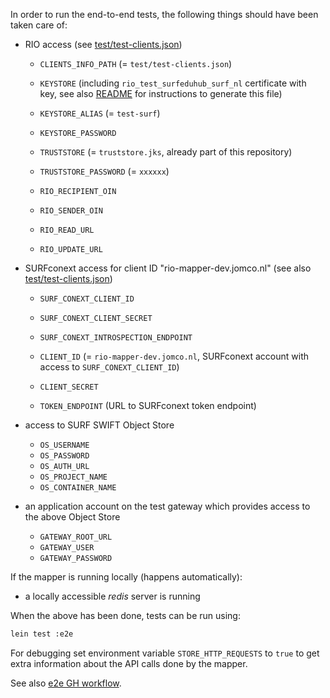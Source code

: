 In order to run the end-to-end tests, the following things should have been taken care of:

- RIO access (see [test/test-clients.json](test/test-clients.json))

    - `CLIENTS_INFO_PATH` (= `test/test-clients.json`)

    - `KEYSTORE` (including `rio_test_surfeduhub_surf_nl` certificate with key, see also [README](../README.md) for instructions to generate this file)
    - `KEYSTORE_ALIAS` (= `test-surf`)
    - `KEYSTORE_PASSWORD`

    - `TRUSTSTORE` (= `truststore.jks`, already part of this repository)
    - `TRUSTSTORE_PASSWORD` (= `xxxxxx`)

    - `RIO_RECIPIENT_OIN`
    - `RIO_SENDER_OIN`
    - `RIO_READ_URL`
    - `RIO_UPDATE_URL`

- SURFconext access for client ID "rio-mapper-dev.jomco.nl" (see also [test/test-clients.json](test/test-clients.json))

    - `SURF_CONEXT_CLIENT_ID`
    - `SURF_CONEXT_CLIENT_SECRET`
    - `SURF_CONEXT_INTROSPECTION_ENDPOINT`

    - `CLIENT_ID` (= `rio-mapper-dev.jomco.nl`, SURFconext account with access to `SURF_CONEXT_CLIENT_ID`)
    - `CLIENT_SECRET`
    - `TOKEN_ENDPOINT` (URL to SURFconext token endpoint)

- access to SURF SWIFT Object Store

    - `OS_USERNAME`
    - `OS_PASSWORD`
    - `OS_AUTH_URL`
    - `OS_PROJECT_NAME`
    - `OS_CONTAINER_NAME`

- an application account on the test gateway which provides access to the above Object Store

    - `GATEWAY_ROOT_URL`
    - `GATEWAY_USER`
    - `GATEWAY_PASSWORD`

If the mapper is running locally (happens automatically):

- a locally accessible *redis* server is running

When the above has been done, tests can be run using:

```sh
lein test :e2e
```

For debugging set environment variable `STORE_HTTP_REQUESTS` to `true` to get extra information about the API calls done by the mapper.

See also [e2e GH workflow](../.github/workflows/e2e.yml).
